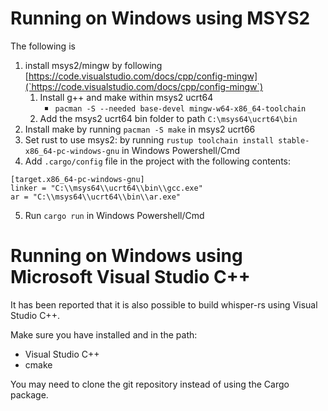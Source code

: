 
# Running on Windows using MSYS2

The following is 

1. install msys2/mingw by following [https://code.visualstudio.com/docs/cpp/config-mingw](`https://code.visualstudio.com/docs/cpp/config-mingw`)
   1. Install g++ and make within msys2 ucrt64
      - `pacman -S --needed base-devel mingw-w64-x86_64-toolchain`
   2. Add the msys2 ucrt64 bin folder to path `C:\msys64\ucrt64\bin`
2. Install make by running `pacman -S make` in msys2 ucrt66
3. Set rust to use msys2: by running `rustup toolchain install stable-x86_64-pc-windows-gnu` in Windows Powershell/Cmd
4. Add `.cargo/config` file in the project with the following contents: 
```
[target.x86_64-pc-windows-gnu]
linker = "C:\\msys64\\ucrt64\\bin\\gcc.exe"
ar = "C:\\msys64\\ucrt64\\bin\\ar.exe"
```
5. Run `cargo run`  in Windows Powershell/Cmd

# Running on Windows using Microsoft Visual Studio C++

It has been reported that it is also possible to build whisper-rs using Visual Studio C++. 

Make sure you have installed and in the path: 

- Visual Studio C++
- cmake

You may need to clone the git repository instead of using the Cargo package.
